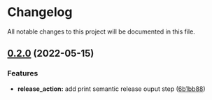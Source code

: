 # Changelog

All notable changes to this project will be documented in this file.

## [0.2.0](https://github.com/cferrer101/devops-testing/compare/v0.1.0...v0.2.0) (2022-05-15)


### Features

* **release_action:** add print semantic release ouput step ([6b1bb88](https://github.com/cferrer101/devops-testing/commit/6b1bb8893a4a0ceab068104e611680d3485bfe06))
